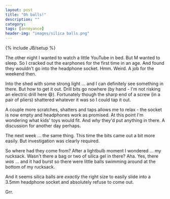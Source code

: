 ```yaml
---
layout: post
title: "Oh balls!"
description: ""
category: 
tags: [annoyance]
header-img: "images/silica balls.png"
---
```

{% include JB/setup %}

The other night I wanted to watch a little YouTube in bed.  But M wanted to sleep.  So I cracked out the earphones for the first time in an age.  And found they wouldn't go into the headphone socket.  Hmm.  Weird.  A job for the weekend then.

Into the shed with some strong light ... and I can definitely see something in there.  But how to get it out.  Drill bits go nowhere (by hand - I'm not risking an electric drill here :smile:).  Fortunately though the sharp end of a screw (in a pair of pliers) shattered whatever it was so I could tap it out.

A couple more scratches, shatters and taps allows me to relax - the socket is now empty and headphones work as promised.  At this point I'm wondering what kids' toys would fit.  And _why_ they'd put anything in there.  A discussion for another day perhaps.

The next week ... the same thing.  This time the bits came out a bit more easily.  But investigation was clearly required. 

So where had they come from?  After a lightbulb moment I wondered ... my rucksack.  Wasn't there a bag or two of silica gel in there?  Aha.  Yes, there _was_ ... and it had burst so there were little balls swimming around at the bottom of my rucksack.

And it seems silica balls are _exactly_ the right size to easily slide into a 3.5mm headphone socket and absolutely refuse to come out.

Grr.
